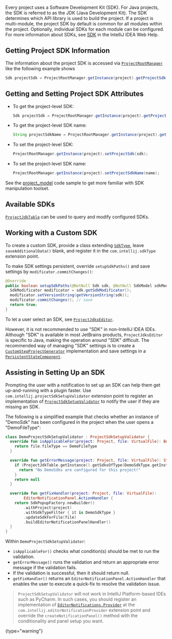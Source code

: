 [//]: # (title: SDK)

<!-- Copyright 2000-2022 JetBrains s.r.o. and other contributors. Use of this source code is governed by the Apache 2.0 license that can be found in the LICENSE file. -->

Every project uses a Software Development Kit (SDK).
For Java projects, the SDK is referred to as the JDK (Java Development Kit).
The SDK determines which API library is used to build the project.
If a project is multi-module, the project SDK by default is common for all modules within the project.
Optionally, individual SDKs for each module can be configured.
For more information about SDKs, see [SDK](https://www.jetbrains.com/help/idea/working-with-sdks.html) in the IntelliJ IDEA Web Help.

## Getting Project SDK Information
The information about the project SDK is accessed via [`ProjectRootManager`](%gh-ic%/platform/projectModel-api/src/com/intellij/openapi/roots/ProjectRootManager.java) like the following example shows

```java
Sdk projectSdk = ProjectRootManager.getInstance(project).getProjectSdk();
```

## Getting and Setting Project SDK Attributes

* To get the project-level SDK:

  ```java
  Sdk projectSdk = ProjectRootManager.getInstance(project).getProjectSdk();
  ```

* To get the project-level SDK name:

  ```java
  String projectSdkName = ProjectRootManager.getInstance(project).getProjectSdkName();
  ```

* To set the project-level SDK:

  ```java
  ProjectRootManager.getInstance(project).setProjectSdk(sdk);
  ```

* To set the project-level SDK name:

  ```java
  ProjectRootManager.getInstance(project).setProjectSdkName(name);
  ```

See the [project_model](%gh-sdk-samples%/project_model/src/main/java/org/intellij/sdk/project/model/ProjectSdkAction.java) code sample to get more familiar with SDK manipulation toolset.

## Available SDKs

[`ProjectJdkTable`](%gh-ic%/platform/projectModel-api/src/com/intellij/openapi/projectRoots/ProjectJdkTable.java) can be used to query and modify configured SDKs.

## Working with a Custom SDK

To create a custom SDK, provide a class extending [`SdkType`](%gh-ic%/platform/lang-core/src/com/intellij/openapi/projectRoots/SdkType.java), leave `saveAdditionalData()` blank, and register it in the `com.intellij.sdkType` extension point.

To make SDK settings persistent, override `setupSdkPaths()` and save settings by `modificator.commitChanges()`:

```java
@Override
public boolean setupSdkPaths(@NotNull Sdk sdk, @NotNull SdkModel sdkModel) {
  SdkModificator modificator = sdk.getSdkModificator();
  modificator.setVersionString(getVersionString(sdk));
  modificator.commitChanges(); // save
  return true;
}
```

To let a user select an SDK, see [`ProjectJdksEditor`](%gh-ic%/java/idea-ui/src/com/intellij/openapi/projectRoots/ui/ProjectJdksEditor.java).

However, it is not recommended to use "SDK" in non-IntelliJ IDEA IDEs.
Although "SDK" is available in most JetBrains products, `ProjectJdksEditor` is specific to Java, making the operation around "SDK" difficult.
The recommended way of managing "SDK" settings is to create a [`CustomStepProjectGenerator`](%gh-ic%/platform/lang-impl/src/com/intellij/ide/util/projectWizard/CustomStepProjectGenerator.java) implementation and save settings in a [`PersistentStateComponent`](persisting_state_of_components.md).

## Assisting in Setting Up an SDK

Prompting the user with a notification to set up an SDK can help them get up-and-running with a plugin faster.
Use `com.intellij.projectSdkSetupValidator` extension point to register an implementation of [`ProjectSdkSetupValidator`](%gh-ic%/platform/lang-impl/src/com/intellij/codeInsight/daemon/ProjectSdkSetupValidator.java) to notify the user if they are missing an SDK.

The following is a simplified example that checks whether an instance of "DemoSdk" has been configured in the project when the user opens a "DemoFileType":

```kotlin
class DemoProjectSdkSetupValidator : ProjectSdkSetupValidator {
  override fun isApplicableFor(project: Project, file: VirtualFile): Boolean {
    return file.fileType == DemoFileType
  }

  override fun getErrorMessage(project: Project, file: VirtualFile): String? {
    if (ProjectJdkTable.getInstance().getSdksOfType(DemoSdkType.getInstance()).isEmpty()) {
      return "No DemoSdks are configured for this project!"
    }
    return null
  }

  override fun getFixHandler(project: Project, file: VirtualFile):
        EditorNotificationPanel.ActionHandler {
    return SdkPopupFactory.newBuilder()
        .withProject(project)
        .withSdkTypeFilter { it is DemoSdkType }
        .updateSdkForFile(file)
        .buildEditorNotificationPanelHandler()
  }
}
```

Within `DemoProjectSdkSetupValidator`:

* `isApplicableFor()` checks what condition(s) should be met to run the validation.
* `getErrorMessage()` runs the validation and return an appropriate error message if the validation fails.
* If the validation is successful, then it should return null.
* `getFixHandler()` returns an `EditorNotificationPanel.ActionHandler` that enables the user to execute a quick-fix to resolve the validation issue.


> `ProjectSdkSetupValidator` will not work in IntelliJ Platform-based IDEs such as PyCharm.
> In such cases, you should register an implementation of [`EditorNotifications.Provider`](%gh-ic%/platform/platform-api/src/com/intellij/ui/EditorNotifications.java) at the `com.intellij.editorNotificationProvider` extension point and override the `createNotificationPanel()` method with the conditionality and panel setup you want.
>
{type="warning"}
